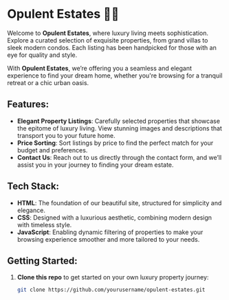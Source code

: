 # Opulent Estates 🏡✨

Welcome to **Opulent Estates**, where luxury living meets sophistication. Explore a curated selection of exquisite properties, from grand villas to sleek modern condos. Each listing has been handpicked for those with an eye for quality and style. 

With **Opulent Estates**, we’re offering you a seamless and elegant experience to find your dream home, whether you're browsing for a tranquil retreat or a chic urban oasis. 

## Features:
- **Elegant Property Listings**: Carefully selected properties that showcase the epitome of luxury living. View stunning images and descriptions that transport you to your future home.
- **Price Sorting**: Sort listings by price to find the perfect match for your budget and preferences.
- **Contact Us**: Reach out to us directly through the contact form, and we’ll assist you in your journey to finding your dream estate.

## Tech Stack:
- **HTML**: The foundation of our beautiful site, structured for simplicity and elegance.
- **CSS**: Designed with a luxurious aesthetic, combining modern design with timeless style.
- **JavaScript**: Enabling dynamic filtering of properties to make your browsing experience smoother and more tailored to your needs.

## Getting Started:
1. **Clone this repo** to get started on your own luxury property journey:
   ```bash
   git clone https://github.com/yourusername/opulent-estates.git
